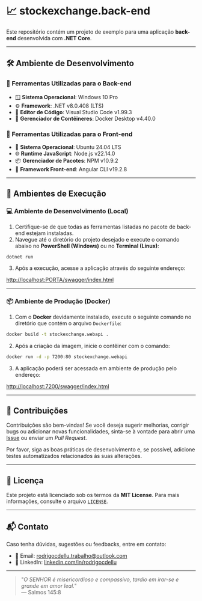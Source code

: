 # 📈 stockexchange.back-end

Este repositório contém um projeto de exemplo para uma aplicação **back-end** desenvolvida com **.NET Core**.

---

## 🛠️ Ambiente de Desenvolvimento

### 🔧 Ferramentas Utilizadas para o Back-end

- 🪟 **Sistema Operacional**: Windows 10 Pro  
- ⚙️ **Framework**: .NET v8.0.408 (LTS)  
- 📝 **Editor de Código**: Visual Studio Code v1.99.3  
- 🐳 **Gerenciador de Contêineres**: Docker Desktop v4.40.0  

### 🎨 Ferramentas Utilizadas para o Front-end

- 🐧 **Sistema Operacional**: Ubuntu 24.04 LTS  
- 🌐 **Runtime JavaScript**: Node.js v22.14.0  
- 📦 **Gerenciador de Pacotes**: NPM v10.9.2  
- 🧰 **Framework Front-end**: Angular CLI v19.2.8  

---

## 🚀 Ambientes de Execução

### 💻 Ambiente de Desenvolvimento (Local)

1. Certifique-se de que todas as ferramentas listadas no pacote de back-end estejam instaladas.
2. Navegue até o diretório do projeto desejado e execute o comando abaixo no **PowerShell (Windows)** ou no **Terminal (Linux)**:

```bash
dotnet run
```

3. Após a execução, acesse a aplicação através do seguinte endereço:

[http://localhost:PORTA/swagger/index.html](http://localhost:PORTA/swagger/index.html)

---

### 📦 Ambiente de Produção (Docker)

1. Com o **Docker** devidamente instalado, execute o seguinte comando no diretório que contém o arquivo `Dockerfile`:

```bash
docker build -t stockexchange.webapi .
```

2. Após a criação da imagem, inicie o contêiner com o comando:

```bash
docker run -d -p 7200:80 stockexchange.webapi
```

3. A aplicação poderá ser acessada em ambiente de produção pelo endereço:

[http://localhost:7200/swagger/index.html](http://localhost:7200/swagger/index.html)

---

## 🤝 Contribuições

Contribuições são bem-vindas! Se você deseja sugerir melhorias, corrigir bugs ou adicionar novas funcionalidades, sinta-se à vontade para abrir uma [Issue](https://github.com/seu-usuario/seu-repositorio/issues) ou enviar um *Pull Request*.

Por favor, siga as boas práticas de desenvolvimento e, se possível, adicione testes automatizados relacionados às suas alterações.

---

## 📄 Licença

Este projeto está licenciado sob os termos da **MIT License**. Para mais informações, consulte o arquivo [`LICENSE`](./LICENSE.md).

---

## 📬 Contato

Caso tenha dúvidas, sugestões ou feedbacks, entre em contato:

- 📧 Email: [rodrigocdellu.trabalho@outlook.com](mailto:rodrigocdellu.trabalho@outlook.com)
- 💼 LinkedIn: [linkedin.com/in/rodrigocdellu](https://linkedin.com/in/rodrigocdellu)

---

> "_O SENHOR é misericordioso e compassivo, tardio em irar-se e grande em amor leal._"  
> — Salmos 145:8
